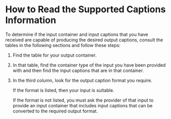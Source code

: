 # How to Read the Supported Captions Information<a name="how-to-read-the-support-information"></a>

To determine if the input container and input captions that you have received are capable of producing the desired output captions, consult the tables in the following sections and follow these steps:

1. Find the table for your output container\. 

1. In that table, find the container type of the input you have been provided with and then find the input captions that are in that container\.

1. In the third column, look for the output caption format you require\.

   If the format is listed, then your input is suitable\.

   If the format is not listed, you must ask the provider of that input to provide an input container that includes input captions that can be converted to the required output format\.